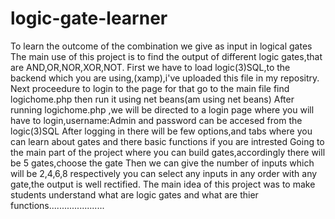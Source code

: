 # logic-gate-learner
To learn the outcome of the combination we give as input in logical gates
The main use of this project is to find the output of different logic gates,that are AND,OR,NOR,XOR,NOT.
First we have to load logic(3)SQL,to the backend which you are using,(xamp),i've uploaded this file in my repositry.
Next proceedure to login to the page for that go to the main file find logichome.php then run it using net beans(am using net beans)
After running logichome.php ,we will be directed to a login page where you will have to login,username:Admin and password can be accesed from the logic(3)SQL 
After logging in there will be few options,and tabs where you can learn about gates and there basic functions if you are intrested
Going to the main part of the project where you can build gates,accordingly there will be 5 gates,choose the gate
Then we can give the number of inputs which will be 2,4,6,8 respectively
you can select any inputs in any order with any gate,the output is well rectified.
The main idea of this project was to make students understand what are logic gates and what are thier functions......................
